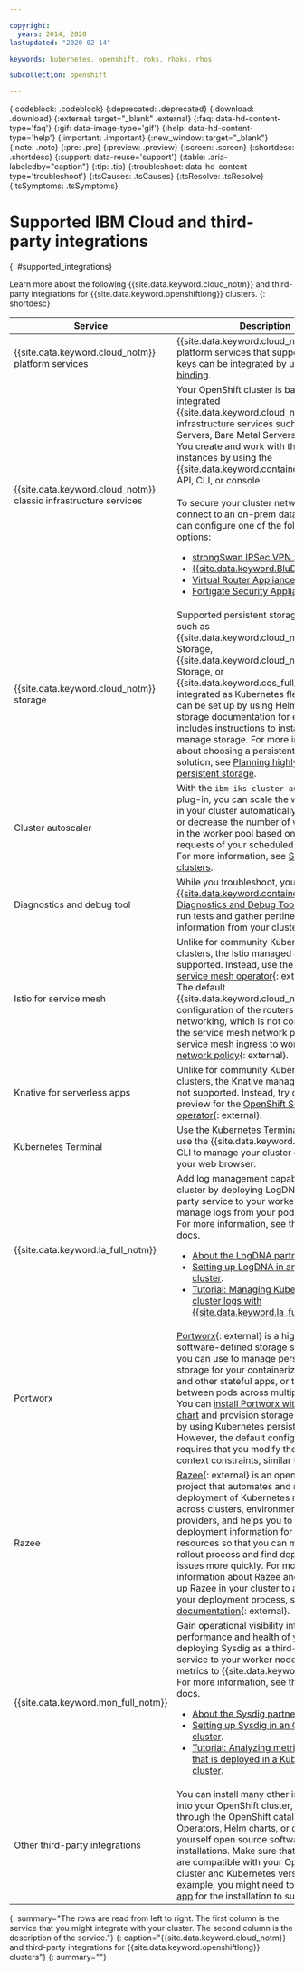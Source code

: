 ```yaml
---

copyright:
  years: 2014, 2020
lastupdated: "2020-02-14"

keywords: kubernetes, openshift, roks, rhoks, rhos

subcollection: openshift

---
```


{:codeblock: .codeblock}
{:deprecated: .deprecated}
{:download: .download}
{:external: target="_blank" .external}
{:faq: data-hd-content-type='faq'}
{:gif: data-image-type='gif'}
{:help: data-hd-content-type='help'}
{:important: .important}
{:new_window: target="_blank"}
{:note: .note}
{:pre: .pre}
{:preview: .preview}
{:screen: .screen}
{:shortdesc: .shortdesc}
{:support: data-reuse='support'}
{:table: .aria-labeledby="caption"}
{:tip: .tip}
{:troubleshoot: data-hd-content-type='troubleshoot'}
{:tsCauses: .tsCauses}
{:tsResolve: .tsResolve}
{:tsSymptoms: .tsSymptoms}


# Supported IBM Cloud and third-party integrations
{: #supported_integrations}





Learn more about the following {{site.data.keyword.cloud_notm}} and third-party integrations for {{site.data.keyword.openshiftlong}} clusters.
{: shortdesc}

|Service|Description|
|----|----|
| {{site.data.keyword.cloud_notm}} platform services | {{site.data.keyword.cloud_notm}} platform services that support service keys can be integrated by using [service binding](/docs/openshift?topic=openshift-service-binding). |
| {{site.data.keyword.cloud_notm}} classic infrastructure services | Your OpenShift cluster is based on fully-integrated {{site.data.keyword.cloud_notm}} classic infrastructure services such as Virtual Servers, Bare Metal Servers, or VLANs. You create and work with these services instances by using the {{site.data.keyword.containerlong_notm}} API, CLI, or console.<br><br>To secure your cluster network or connect to an on-prem data center, you can configure one of the following options:<ul><li>[strongSwan IPSec VPN Service](/docs/openshift?topic=openshift-vpn#vpn-setup)</li><li>[{{site.data.keyword.BluDirectLink}}](/docs/direct-link?topic=direct-link-get-started-with-ibm-cloud-direct-link)</li><li>[Virtual Router Appliance (VRA)](/docs/openshift?topic=openshift-vpn#vyatta)</li><li>[Fortigate Security Appliance (FSA)](/docs/vmwaresolutions/services?topic=vmware-solutions-fsa_considerations)</li></ul> |
| {{site.data.keyword.cloud_notm}} storage | Supported persistent storage solutions, such as {{site.data.keyword.cloud_notm}} File Storage, {{site.data.keyword.cloud_notm}} Block Storage, or {{site.data.keyword.cos_full_notm}} are integrated as Kubernetes flex drivers and can be set up by using Helm charts. The storage documentation for each solution includes instructions to install and manage storage. For more information about choosing a persistent storage solution, see [Planning highly available persistent storage](/docs/openshift?topic=openshift-storage_planning). |
| Cluster autoscaler | With the `ibm-iks-cluster-autoscaler` plug-in, you can scale the worker pools in your cluster automatically to increase or decrease the number of worker nodes in the worker pool based on the sizing requests of your scheduled workloads. For more information, see [Scaling clusters](/docs/openshift?topic=openshift-ca). |
| Diagnostics and debug tool | While you troubleshoot, you can use the [{{site.data.keyword.containerlong_notm}} Diagnostics and Debug Tool add-on](/docs/openshift?topic=openshift-cs_troubleshoot#debug_utility) to run tests and gather pertinent information from your cluster. |
| Istio for service mesh | Unlike for community Kubernetes clusters, the Istio managed add-on is not supported. Instead, use the [Red Hat service mesh operator](https://docs.openshift.com/container-platform/4.3/service_mesh/servicemesh-release-notes.html){: external}. **Note**: The default {{site.data.keyword.cloud_notm}} configuration of the routers enables host networking, which is not compatible with the service mesh network policy. For the service mesh ingress to work, [apply a network policy](https://gist.githubusercontent.com/kitch/39c504a2ed9e381c2aadea436d5b52e4/raw/d8efa69f41d41425b16bb363a881a98d40d3708c/mesh-policy.yaml){: external}. |
| Knative for serverless apps | Unlike for community Kubernetes clusters, the Knative managed add-on is not supported. Instead, try out the tech preview for the [OpenShift Serverless operator](https://docs.openshift.com/container-platform/4.3/serverless/serverless-getting-started.html){: external}. |
| Kubernetes Terminal | Use the [Kubernetes Terminal add-on](/docs/openshift?topic=openshift-openshift-cli#cli_web) to use the {{site.data.keyword.cloud_notm}} CLI to manage your cluster directly from your web browser. |
| {{site.data.keyword.la_full_notm}} | Add log management capabilities to your cluster by deploying LogDNA as a third-party service to your worker nodes to manage logs from your pod containers. For more information, see the following docs.<ul><li>[About the LogDNA partnership](/docs/openshift?topic=openshift-service-partners#logdna-partner).</li><li>[Setting up LogDNA in an OpenShift cluster](/docs/openshift?topic=openshift-health#openshift_logdna).</li><li>[Tutorial: Managing Kubernetes cluster logs with {{site.data.keyword.la_full_notm}}](/docs/Log-Analysis-with-LogDNA/tutorials?topic=LogDNA-kube#kube).</li></ul> |
| Portworx | [Portworx](https://portworx.com/products/introduction/){: external} is a highly available software-defined storage solution that you can use to manage persistent storage for your containerized databases and other stateful apps, or to share data between pods across multiple zones. You can [install Portworx with a Helm chart](/docs/openshift?topic=openshift-portworx#portworx) and provision storage for your apps by using Kubernetes persistent volumes. However, the default configuration requires that you modify the security context constraints, similar to [LogDNA](/docs/openshift?topic=openshift-health#openshift_logdna). |
| Razee | [Razee](https://razee.io/){: external} is an open-source project that automates and manages the deployment of Kubernetes resources across clusters, environments, and cloud providers, and helps you to visualize deployment information for your resources so that you can monitor the rollout process and find deployment issues more quickly. For more information about Razee and how to set up Razee in your cluster to automate your deployment process, see the [Razee documentation](https://github.com/razee-io/Razee){: external}. |
| {{site.data.keyword.mon_full_notm}} | Gain operational visibility into the performance and health of your apps by deploying Sysdig as a third-party service to your worker nodes to forward metrics to {{site.data.keyword.mon_full}}. For more information, see the following docs.<ul><li>[About the Sysdig partnership](/docs/openshift?topic=openshift-service-partners#sydig-partner).</li><li>[Setting up Sysdig in an OpenShift cluster](/docs/openshift?topic=openshift-health#openshift_sysdig).</li><li>[Tutorial: Analyzing metrics for an app that is deployed in a Kubernetes cluster](/docs/Monitoring-with-Sysdig/tutorials?topic=Sysdig-kubernetes_cluster#kubernetes_cluster).</li></ul> |
| Other third-party integrations | You can install many other integrations into your OpenShift cluster, such as through the OpenShift catalog, Operators, Helm charts, or do-it-yourself open source software installations. Make sure that these apps are compatible with your OpenShift cluster and Kubernetes version. For example, you might need to [update the app](/docs/openshift?topic=openshift-openshift_apps) for the installation to succeed. |
{: summary="The rows are read from left to right. The first column is the service that you might integrate with your cluster. The second column is the description of the service."}
{: caption="{{site.data.keyword.cloud_notm}} and third-party integrations for {{site.data.keyword.openshiftlong}} clusters"}
{: summary=""}





